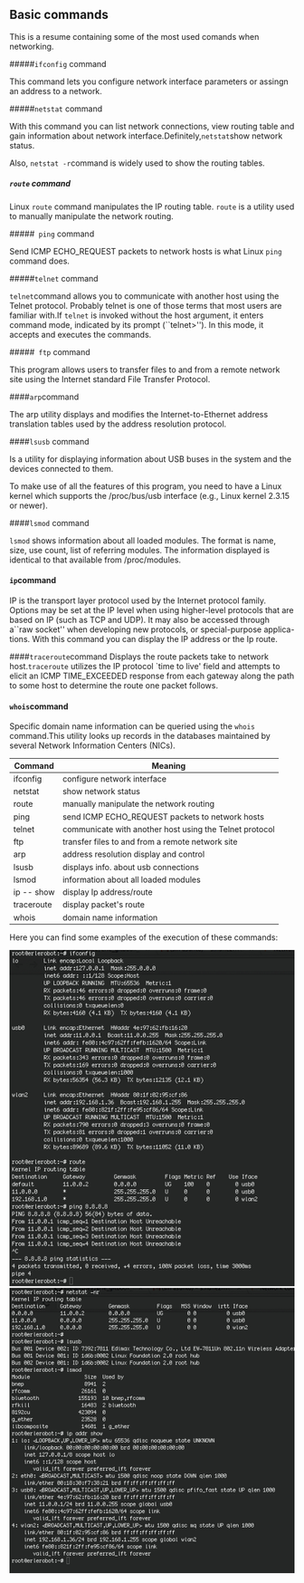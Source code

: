 ## Basic commands

This is a resume containing some of the most used comands when networking.

#####`ifconfig` command

This command lets you configure network interface parameters or assingn an address to a network.

#####`netstat` command

With this command you can list network connections, view routing table and gain information about network interface.Definitely,`netstat`show network status.

Also, `netstat -r`command is widely used to
show the routing tables.

##### `route` command

Linux `route` command manipulates the IP routing table. `route` is a utility used to manually manipulate the network routing.

#####` ping` command

Send ICMP ECHO_REQUEST packets to network hosts is what Linux `ping` command does.

#####`telnet` command

`telnet`command allows you to communicate with another host using the Telnet protocol. Probably telnet is one of those terms that most users are familiar with.If `telnet` is invoked without the host argument, it enters command mode, indicated by its prompt (``telnet>'').  In this mode, it accepts and executes the commands.

#####` ftp` command

This program allows users to transfer files to and from a remote network site using the Internet standard File Transfer Protocol.

####`arp`command

The arp utility displays and modifies the Internet-to-Ethernet address translation tables used by the address resolution protocol.

####`lsusb` command

 Is  a  utility for displaying information about USB buses in the system and the devices connected to them.

To make use of all the features of this program, you  need  to  have  a Linux  kernel  which  supports the /proc/bus/usb interface (e.g., Linux kernel 2.3.15 or newer).

####`lsmod` command

`lsmod` shows information about all loaded modules.
The format is name, size, use count, list of referring modules. The information displayed is identical to that available from /proc/modules.

#### `ip`command

IP is the transport layer protocol used by the Internet protocol family. Options may be set at the IP level when using higher-level protocols that are based on IP (such as TCP and UDP).  It may also be accessed through a``raw socket'' when developing new protocols, or special-purpose applica-tions.
With this command you can display the IP address or the Ip route.

####`traceroute`command
Displays the route packets take to network host.`traceroute` utilizes the IP protocol `time to live' field and attempts to elicit an ICMP TIME_EXCEEDED response from each gateway along the path to some host to determine the route one packet follows.

#### `whois`command

Specific domain name information can be queried using the `whois` command.This utility looks up records in the databases maintained by several Network Information Centers (NICs).


|**Command**|**Meaning**|
|-------------|------------|
|ifconfig |configure network interface|
|netstat | show network status|
|route|manually manipulate the network routing|
|ping|send ICMP ECHO_REQUEST packets to network hosts|
|telnet|communicate with another host using the Telnet protocol|
|ftp|transfer files to and from a remote network site|
|arp|address resolution display and control|
|lsusb|displays info. about usb connections|
|lsmod| information about all loaded modules|
|ip -- show|display Ip address/route|
|traceroute|display packet's route|
|whois|domain name information|



Here you can find some examples of the execution of these commands:



![commands](img1/com1.jpg)
![commands1](img1/com2.jpg)
